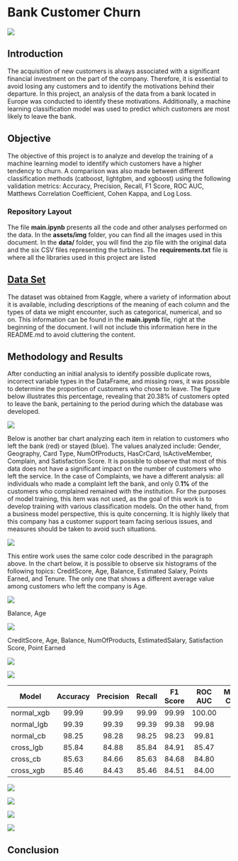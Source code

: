 # Bank Customer Churn

![](assets/img/cape.webp)

## Introduction

The acquisition of new customers is always associated with a significant financial investment on the part of the company. Therefore, it is essential to avoid losing any customers and to identify the motivations behind their departure. In this project, an analysis of the data from a bank located in Europe was conducted to identify these motivations. Additionally, a machine learning classification model was used to predict which customers are most likely to leave the bank.

## Objective

The objective of this project is to analyze and develop the training of a machine learning model to identify which customers have a higher tendency to churn. A comparison was also made between different classification methods (catboost, lightgbm, and xgboost) using the following validation metrics: Accuracy, Precision, Recall, F1 Score, ROC AUC, Matthews Correlation Coefficient, Cohen Kappa, and Log Loss.


### Repository Layout

The file **__main.ipynb__** presents all the code and other analyses performed on the data. In the **__assets/img__** folder, you can find all the images used in this document. In the **__data/__** folder, you will find the zip file with the original data and the six CSV files representing the turbines. The **__requirements.txt__** file is where all the libraries used in this project are listed

## [Data Set](https://www.kaggle.com/datasets/radheshyamkollipara/bank-customer-churn)

The dataset was obtained from Kaggle, where a variety of information about it is available, including descriptions of the meaning of each column and the types of data we might encounter, such as categorical, numerical, and so on. This information can be found in the **main.ipynb** file, right at the beginning of the document. I will not include this information here in the README.md to avoid cluttering the content.

## Methodology and Results

After conducting an initial analysis to identify possible duplicate rows, incorrect variable types in the DataFrame, and missing rows, it was possible to determine the proportion of customers who chose to leave. The figure below illustrates this percentage, revealing that 20.38% of customers opted to leave the bank, pertaining to the period during which the database was developed.

![](assets/img/1.png)

Below is another bar chart analyzing each item in relation to customers who left the bank (red) or stayed (blue). The values analyzed include: Gender, Geography, Card Type, NumOfProducts, HasCrCard, IsActiveMember, Complain, and Satisfaction Score. It is possible to observe that most of this data does not have a significant impact on the number of customers who left the service. In the case of Complaints, we have a different analysis: all individuals who made a complaint left the bank, and only 0.**1%** of the customers who complained remained with the institution. For the purposes of model training, this item was not used, as the goal of this work is to develop training with various classification models. On the other hand, from a business model perspective, this is quite concerning. It is highly likely that this company has a customer support team facing serious issues, and measures should be taken to avoid such situations.

![](assets/img/2.png)

This entire work uses the same color code described in the paragraph above. In the chart below, it is possible to observe six histograms of the following topics: CreditScore, Age, Balance, Estimated Salary, Points Earned, and Tenure. The only one that shows a different average value among customers who left the company is Age.

![](assets/img/3.png)

Balance, Age


![](assets/img/4.png)

CreditScore, Age, Balance, NumOfProducts, EstimatedSalary, Satisfaction Score, Point Earned

![](assets/img/5.png)

![](assets/img/6.png)



| Model        | Accuracy | Precision | Recall | F1 Score | ROC AUC | Matthews Corrcoef | Cohen Kappa | Log Loss |
|--------------|:--------:|:---------:|:------:|:--------:|:-------:|:-----------------:|:-----------:|:--------:|
| normal_xgb   |  99.99   |   99.99   |  99.99 |  99.99   |  100.00 |        1.00       |     1.00    |  4.06    |
| normal_lgb   |  99.39   |   99.39   |  99.39 |  99.38   |  99.98  |        0.98       |     0.98    |  9.58    |
| normal_cb    |  98.25   |   98.28   |  98.25 |  98.23   |  99.81  |        0.95       |     0.94    |  10.07   |
| cross_lgb    |  85.84   |   84.88   |  85.84 |  84.91   |  85.47  |        0.52       |     0.51    |  35.47   |
| cross_cb     |  85.63   |   84.66   |  85.63 |  84.68   |  84.80  |        0.51       |     0.50    |  36.66   |
| cross_xgb    |  85.46   |   84.43   |  85.46 |  84.51   |  84.00  |        0.51       |     0.50    |  41.93   |




![](assets/img/7.png)


![](assets/img/8.png)


![](assets/img/9.png)


![](assets/img/10.png)


## Conclusion